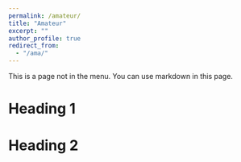 ```yaml
---
permalink: /amateur/
title: "Amateur"
excerpt: ""
author_profile: true
redirect_from:
  - "/ama/"
---
```


This is a page not in the menu. You can use markdown in this page.

Heading 1
======

Heading 2
======
